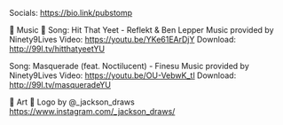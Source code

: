 Socials: https://bio.link/pubstomp

🎵 Music 🎵
Song: Hit That Yeet - Reflekt & Ben Lepper
Music provided by Ninety9Lives
Video: https://youtu.be/YKe61EArDjY
Download: http://99l.tv/hitthatyeetYU

Song: Masquerade (feat. Noctilucent) - Finesu
Music provided by Ninety9Lives
Video: https://youtu.be/OU-VebwK_tI
Download: http://99l.tv/masqueradeYU

🎨 Art 🎨
Logo by @_jackson_draws https://www.instagram.com/_jackson_draws/
